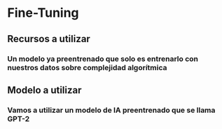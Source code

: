 # Fine-Tuning

## Recursos a utilizar

### Un modelo ya preentrenado que solo es entrenarlo con nuestros datos sobre complejidad algorítmica

## Modelo a utilizar

### Vamos a utilizar un modelo de IA preentrenado que se llama GPT-2
